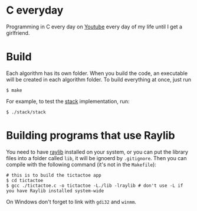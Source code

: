 # C everyday

Programming in C every day on [Youtube](https://www.youtube.com/@agnlt) every day of my life until I get a girlfriend.  

# Build
Each algorithm has its own folder. When you build the code, an executable will be created in each algorithm folder. To build everything at once, just run
```console
$ make
```
For example, to test the [stack](./stack/) implementation, run:
```console
$ ./stack/stack
```

# Building programs that use Raylib
You need to have [raylib](https://github.com/raysan5/raylib) installed on your system, or you can put the library files into a folder called `lib`, it will be ignoerd by `.gitignore`. Then you can compile with the following command (it's not in the `Makefile`):
```console
# this is to build the tictactoe app
$ cd tictactoe
$ gcc ./tictactoe.c -o tictactoe -L./lib -lraylib # don't use -L if you have Raylib installed system-wide
```
On Windows don't forget to link with `gdi32` and `winmm`.